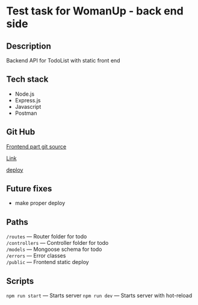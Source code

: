 # Test task for WomanUp - back end side

## Description

Backend API for TodoList with static front end 

## Tech stack

* Node.js
* Express.js
* Javascript
* Postman

## Git Hub 

[Frontend part git source](https://github.com/Mikeloangel/womanup-frontend)

[Link](https://github.com/Mikeloangel/womanup-backend)

[deploy](http://62.84.124.240:3000/)

## Future fixes
* make proper deploy

## Paths

`/routes` — Router folder for todo  
`/controllers` — Controller folder for todo  
`/models` —  Mongoose schema for todo  
`/errors` — Error classes  
`/public` — Frontend static deploy 

## Scripts

`npm run start` — Starts server 
`npm run dev` — Starts server with hot-reload 

